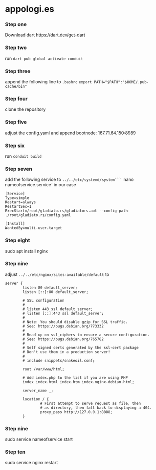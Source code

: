 # appologi.es

### Step one 
Download dart https://dart.dev/get-dart
### Step two
run `dart pub global activate conduit`
### Step three
append the following line to `.bashrc` `export PATH="$PATH":"$HOME/.pub-cache/bin"`
### Step four
clone the repository
### Step five
adjust the config.yaml and append bootnode: 167.71.64.150:8989
### Step six
run `conduit build`
### Step seven
add the following service to `../../etc/systemd/system``` `nano nameofservice.service`
in our case
```
[Service]
Type=simple
Restart=always
RestartSec=1
ExecStart=/root/gladiato.rs/gladiators.aot --config-path ./root/gladiato.rs/config.yaml

[Install]
WantedBy=multi-user.target
```
### Step eight
sudo apt install nginx
### Step nine
adjust `../../etc/nginx/sites-available/default`
to 
```
server {
        listen 80 default_server;
        listen [::]:80 default_server;

        # SSL configuration
        #
        # listen 443 ssl default_server;
        # listen [::]:443 ssl default_server;
        #
        # Note: You should disable gzip for SSL traffic.
        # See: https://bugs.debian.org/773332
        #
        # Read up on ssl_ciphers to ensure a secure configuration.
        # See: https://bugs.debian.org/765782
        #
        # Self signed certs generated by the ssl-cert package
        # Don't use them in a production server!
        #
        # include snippets/snakeoil.conf;

        root /var/www/html;

        # Add index.php to the list if you are using PHP
        index index.html index.htm index.nginx-debian.html;

        server_name _;

        location / {
                # First attempt to serve request as file, then
                # as directory, then fall back to displaying a 404.
                proxy_pass http://127.0.0.1:8888;
        }
```
### Step nine
sudo service nameofservice start
### Step ten
sudo service nginx restart
